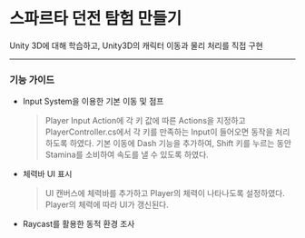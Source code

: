# 스파르타 던전 탐험 만들기

Unity 3D에 대해 학습하고, Unity3D의 캐릭터 이동과 물리 처리를 직접 구현

---

### 기능 가이드

- Input System을 이용한 기본 이동 및 점프
  > Player Input Action에 각 키 값에 따른 Actions을 지정하고 PlayerController.cs에서 각 키를 만족하는 Input이 들어오면 동작을 처리하도록 하였다.
  > 기본 이동에 Dash 기능을 추가하여, Shift 키를 누르는 동안 Stamina를 소비하여 속도를 낼 수 있도록 하였다.

- 체력바 UI 표시
  > UI 캔버스에 체력바를 추가하고 Player의 체력이 나타나도록 설정하였다. Player의 체력에 따라 UI가 갱신된다.

- Raycast를 활용한 동적 환경 조사
  >
  >
